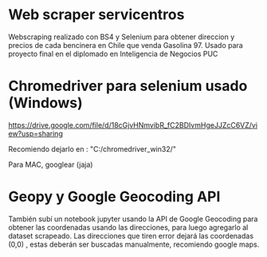 # Web scraper servicentros

Webscraping realizado con BS4 y Selenium para obtener direccion y precios de cada bencinera en Chile que venda Gasolina 97.
Usado para proyecto final en el diplomado en Inteligencia de Negocios PUC

# Chromedriver para selenium usado (Windows)

https://drive.google.com/file/d/18cGjvHNmvibR_fC2BDIvmHgeJJZcC6VZ/view?usp=sharing

Recomiendo dejarlo en : "C:/chromedriver_win32/"

Para MAC, googlear (jaja)

# Geopy y Google Geocoding API

También subí un notebook jupyter usando la API de Google Geocoding para obtener las coordenadas usando las direcciones, para luego agregarlo al dataset scrapeado.
Las direcciones que tiren error dejará las coordenadas (0,0) , estas deberán ser buscadas manualmente, recomiendo google maps.